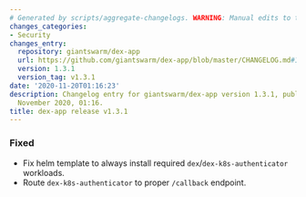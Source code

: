 ```yaml
---
# Generated by scripts/aggregate-changelogs. WARNING: Manual edits to this files will be overwritten.
changes_categories:
- Security
changes_entry:
  repository: giantswarm/dex-app
  url: https://github.com/giantswarm/dex-app/blob/master/CHANGELOG.md#131---2020-11-20
  version: 1.3.1
  version_tag: v1.3.1
date: '2020-11-20T01:16:23'
description: Changelog entry for giantswarm/dex-app version 1.3.1, published on 20
  November 2020, 01:16.
title: dex-app release v1.3.1
---
```


### Fixed
- Fix helm template to always install required `dex`/`dex-k8s-authenticator` workloads.
- Route `dex-k8s-authenticator` to proper `/callback` endpoint.
